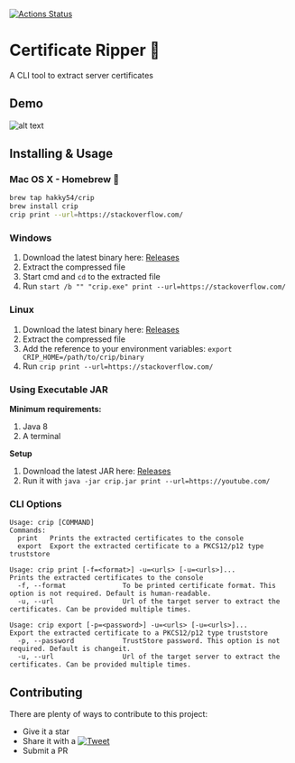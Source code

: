[![Actions Status](https://github.com/Hakky54/certificate-ripper/workflows/Build/badge.svg)](https://github.com/Hakky54/certificate-ripper/actions)

# Certificate Ripper 🔐
A CLI tool to extract server certificates

## Demo
![alt text](https://github.com/Hakky54/certificate-ripper/blob/master/images/demo.gif?raw=true)

## Installing & Usage
### Mac OS X - Homebrew 🍺
```bash
brew tap hakky54/crip
brew install crip
crip print --url=https://stackoverflow.com/
```
### Windows
1. Download the latest binary here: [Releases](https://github.com/Hakky54/certificate-ripper/releases)
2. Extract the compressed file
3. Start cmd and `cd` to the extracted file
4. Run `start /b "" "crip.exe" print --url=https://stackoverflow.com/`

### Linux
1. Download the latest binary here: [Releases](https://github.com/Hakky54/certificate-ripper/releases)
2. Extract the compressed file
3. Add the reference to your environment variables: `export CRIP_HOME=/path/to/crip/binary`
4. Run `crip print --url=https://stackoverflow.com/`

### Using Executable JAR
**Minimum requirements:**
1. Java 8
3. A terminal

**Setup**
1. Download the latest JAR here: [Releases](https://github.com/Hakky54/certificate-ripper/releases)
2. Run it with `java -jar crip.jar print --url=https://youtube.com/`

### CLI Options
```text
Usage: crip [COMMAND]
Commands:
  print   Prints the extracted certificates to the console
  export  Export the extracted certificate to a PKCS12/p12 type truststore
  
Usage: crip print [-f=<format>] -u=<urls> [-u=<urls>]...
Prints the extracted certificates to the console
  -f, --format              To be printed certificate format. This option is not required. Default is human-readable.
  -u, --url                 Url of the target server to extract the certificates. Can be provided multiple times.
  
Usage: crip export [-p=<password>] -u=<urls> [-u=<urls>]...
Export the extracted certificate to a PKCS12/p12 type truststore
  -p, --password            TrustStore password. This option is not required. Default is changeit.
  -u, --url                 Url of the target server to extract the certificates. Can be provided multiple times.
```

## Contributing

There are plenty of ways to contribute to this project:

* Give it a star
* Share it with a [![Tweet](https://img.shields.io/twitter/url/http/shields.io.svg?style=social)](https://twitter.com/intent/tweet?text=Easily%20extract%20server%20certificates&url=https://github.com/Hakky54/certificate-ripper&via=hakky541&hashtags=certificate,security,https,ssl,tls,developer,java)
* Submit a PR
